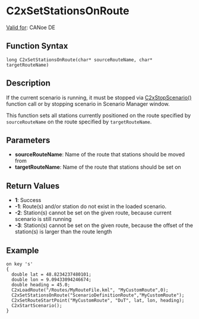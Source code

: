 # C2xSetStationsOnRoute

[Valid for](../../../Shared/FeatureAvailability.md):  CANoe DE

## Function Syntax

`long C2xSetStationsOnRoute(char* sourceRouteName, char* targetRouteName)`

## Description

If the current scenario is running, it must be stopped via [C2xStopScenario()](CAPLfunctionC2xStopScenario.md) function call or by stopping scenario in Scenario Manager window.

This function sets all stations currently positioned on the route specified by `sourceRouteName` on the route specified by `targetRouteName`.

## Parameters

- **sourceRouteName**: Name of the route that stations should be moved from
- **targetRouteName**: Name of the route that stations should be set on

## Return Values

- **1**: Success
- **-1**: Route(s) and/or station do not exist in the loaded scenario.
- **-2**: Station(s) cannot be set on the given route, because current scenario is still running
- **-3**: Station(s) cannot be set on the given route, because the offset of the station(s) is larger than the route length

## Example

```plaintext
on key 's'
{
  double lat = 48.8234237480101;
  double lon = 9.09433094246674;
  double heading = 45.0;
  C2xLoadRoute("/Routes/MyRouteFile.kml", "MyCustomRoute",0);
  C2xSetStationsOnRoute("ScenarioDefinitionRoute","MyCustomRoute");
  C2xSetRouteStartPoint("MyCustomRoute", "DuT", lat, lon, heading);
  C2xStartScenario();
}
```
